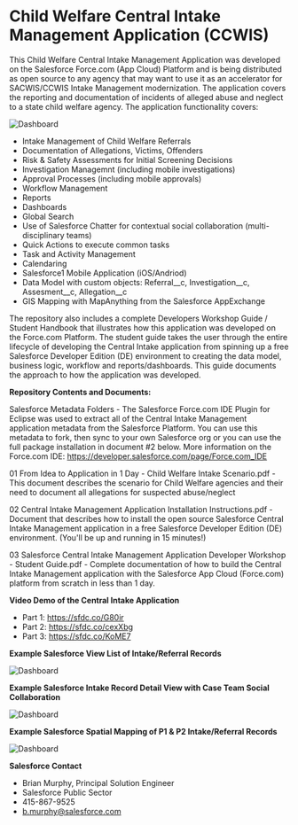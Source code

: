 # Child Welfare Central Intake Management Application (CCWIS)
This Child Welfare Central Intake Management Application was developed on the Salesforce Force.com (App Cloud) Platform and is being distributed as open source to any agency that may want to use it as an accelerator for SACWIS/CCWIS Intake Management modernization.  The application covers the reporting and documentation of incidents of alleged abuse and neglect to a state child welfare agency.  The application functionality covers:

![Dashboard](https://photos.smugmug.com/Other/Website-Images/n-xSsvZr/i-hfHcznq/0/c52b7c7d/X2/i-hfHcznq-X2.jpg)

- Intake Management of Child Welfare Referrals
- Documentation of Allegations, Victims, Offenders
- Risk & Safety Assessments for Initial Screening Decisions
- Investigation Managemnt (including mobile investigations)
- Approval Processes (including mobile approvals)
- Workflow Management
- Reports
- Dashboards
- Global Search
- Use of Salesforce Chatter for contextual social collaboration (multi-disciplinary teams)
- Quick Actions to execute common tasks
- Task and Activity Management
- Calendaring
- Salesforce1 Mobile Application (iOS/Andriod)
- Data Model with custom objects:  Referral__c, Investigation__c, Assesment__c, Allegation__c
- GIS Mapping with MapAnything from the Salesforce AppExchange

The repository also includes a complete Developers Workshop Guide / Student Handbook that illustrates how this application was developed on the Force.com Platform.  The student guide takes the user through the entire lifecycle of developing the Central Intake application from spinning up a free Salesforce Developer Edition (DE) environment to creating the data model, business logic, workflow and reports/dashboards.  This guide documents the approach to how the application was developed.

**Repository Contents and Documents:**

Salesforce Metadata Folders - The Salesforce Force.com IDE Plugin for Eclipse was used to extract all of the Central Intake Management application metadata from the Salesforce Platform. You can use this metadata to fork, then sync to your own Salesforce org or you can use the full package installation in document #2 below.  More information on the Force.com IDE: https://developer.salesforce.com/page/Force.com_IDE

01 From Idea to Application in 1 Day - Child Welfare Intake Scenario.pdf - This document describes the scenario for Child Welfare agencies and their need to document all allegations for suspected abuse/neglect

02 Central Intake Management Application Installation Instructions.pdf - Document that describes how to install the open source Salesforce Central Intake Management application in a free Salesforce Developer Edition (DE) environment.  (You'll be up and running in 15 minutes!)

03 Salesforce Central Intake Management Application Developer Workshop - Student Guide.pdf - Complete documentation of how to build the Central Intake Management application with the Salesforce App Cloud (Force.com) platform from scratch in less than 1 day.

**Video Demo of the Central Intake Application**
- Part 1:  https://sfdc.co/G80ir
- Part 2:  https://sfdc.co/cexXbg
- Part 3:  https://sfdc.co/KoME7

**Example Salesforce View List of Intake/Referral Records**

![Dashboard](https://photos.smugmug.com/Other/Website-Images/n-xSsvZr/i-28wCRQS/0/62c52dbc/X2/i-28wCRQS-X2.jpg)

**Example Salesforce Intake Record Detail View with Case Team Social Collaboration**

![Dashboard](https://photos.smugmug.com/Other/Website-Images/n-xSsvZr/i-tBkgBM9/0/d15cec42/X2/i-tBkgBM9-X2.jpg)

**Example Salesforce Spatial Mapping of P1 & P2 Intake/Referral Records**

![Dashboard](https://photos.smugmug.com/Other/Website-Images/n-xSsvZr/i-rth3cBv/0/92fdba68/X2/i-rth3cBv-X2.jpg)

**Salesforce Contact**
- Brian Murphy, Principal Solution Engineer
- Salesforce Public Sector
- 415-867-9525
- b.murphy@salesforce.com
